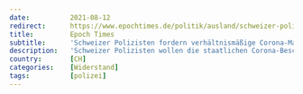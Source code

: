 ```yaml
---
date:          2021-08-12
redirect:      https://www.epochtimes.de/politik/ausland/schweizer-polizisten-fordern-verhaeltnismaessige-corona-massnahmen-a3574063.html
title:         Epoch Times
subtitle:      'Schweizer Polizisten fordern verhältnismäßige Corona-Maßnahmen'
description:   'Schweizer Polizisten wollen die staatlichen Corona-Beschränkungen nicht mehr stillschweigend umsetzen. Sie sehen eine wachsende Distanz zur Bevölkerung und unverhältnismäßige Grundrechtseinschränkungen. Sie warnen vor "Ungehorsam" in den Reihen der Polizei, wenn sich nichts ändert.'
country:       [CH]
categories:    [Widerstand]
tags:          [polizei]
---
```

